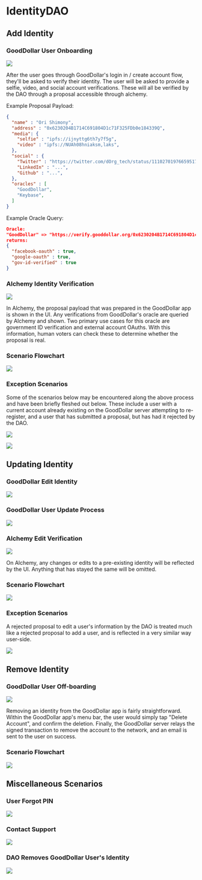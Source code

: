 # IdentityDAO 

## Add Identity

### GoodDollar User Onboarding

![](./docs/img/out/GoodDollar_Wireframe_Add_Identity.png)

After the user goes through GoodDollar's login in / create account flow, they'll be asked to verify their identity. The user will be asked to provide a selfie, video, and social account verifications. These will all be verified by the DAO through a proposal accessible through alchemy.

Example Proposal Payload:
```json
{
  "name" : "Ori Shimony",
  "address" : "0x6230204B1714C691804D1c71F325FDb0e184339Q", 
  "media": {
    "selfie" : "ipfs://ijnyttg6th7y7f5g",
    "video" : "ipfs://NUAh08hniaksm,laks",
  },
  "social" : {
    "Twitter" : "https://twitter.com/dOrg_tech/status/1110270197665951744",
    "LinkedIn" : "...",
    "Github" : "...",
  },
  "oracles" : [
    "GoodDollar",
    "Keybase",
  ]
}
```

Example Oracle Query:
```json
Oracle:
"GoodDollar" => "https://verify.gooddollar.org/0x6230204B1714C691804D1c71F325FDb0e184339Q"
returns:
{
  "facebook-oauth" : true,
  "google-oauth" : true,
  "gov-id-verified" : true
}
```

### Alchemy Identity Verification

![](./docs/img/out/Alchemy-Add-Identity.png)

In Alchemy, the proposal payload that was prepared in the GoodDollar app is shown in the UI. Any verifications from GoodDollar's oracle are queried by Alchemy and shown. Two primary use cases for this oracle are government ID verification and external account OAuths. With this information, human voters can check these to determine whether the proposal is real. 

### Scenario Flowchart

![](./docs/img/out/Scenario_Flow_Onboarding_Add_Identity.png)

### Exception Scenarios

Some of the scenarios below may be encountered along the above process and have been briefly fleshed out below. These include a user with a current account already existing on the GoodDollar server attempting to re-register, and a user that has submitted a proposal, but has had it rejected by the DAO.

![](./docs/img/out/Scenario_Flow_Exception_Existing_User_Attempting_to_Register.png)

![](./docs/img/out/Scenario_Flow_Exception_User_with_Rejected_Add_Proposal.png)


## Updating Identity

### GoodDollar Edit Identity

![](./docs/img/out/GoodDollar_Wireframe_Update_Identity.png)

### GoodDollar User Update Process

![](./docs/img/out/GoodDollar_Wireframe_Update_Identity.png)

### Alchemy Edit Verification

![](./docs/img/out/Alchemy-Edit-Identity.png)

On Alchemy, any changes or edits to a pre-existing identity will be reflected by the UI. Anything that has stayed the same will be omitted.

### Scenario Flowchart

![](./docs/img/out/Scenario_Flow_Updating_Edit_Identity.png)

### Exception Scenarios

A rejected proposal to edit a user's information by the DAO is treated much like a rejected proposal to add a user, and is reflected in a very similar way user-side.

![](./docs/img/out/Scenario_Flow_Exception_User_with_Rejected_Edit_Proposal.png)

## Remove Identity

### GoodDollar User Off-boarding

![](./docs/img/out/GoodDollar_Wireframe_Delete_Identity.png)

Removing an identity from the GoodDollar app is fairly straightforward. Within the GoodDollar app's menu bar, the user would simply tap "Delete Account", and confirm the deletion. Finally, the GoodDollar server relays the signed transaction to remove the account to the network, and an email is sent to the user on success.

### Scenario Flowchart

![](./docs/img/out/Scenario_Flow_Offboarding_Delete_Identity.png)

## Miscellaneous Scenarios

### User Forgot PIN

![](./docs/img/out/Scenario_Flow_Exception_User_Forgot_PIN.png)

### Contact Support

![](./docs/img/out/Scenario_Flow_Contact_Support.png)

### DAO Removes GoodDollar User's Identity

![](./docs/img/out/Scenario_Flow_Exception_DAO_Removes_User.png)
